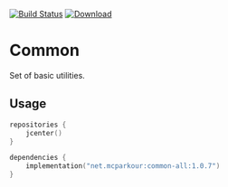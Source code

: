 [![Build Status](https://travis-ci.org/mcparkournet/common.svg)](https://travis-ci.org/mcparkournet/common)
[![Download](https://api.bintray.com/packages/mcparkour/maven-public/common-all/images/download.svg)](https://bintray.com/mcparkour/maven-public/common-all/_latestVersion)

# Common

Set of basic utilities.

## Usage

```kotlin
repositories {
    jcenter()
}

dependencies {
    implementation("net.mcparkour:common-all:1.0.7")
}
```
